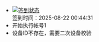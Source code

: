 - [![签到状态](https://github.com/womade/Cloud189-Actions/actions/workflows/main.yml/badge.svg?branch=main)](https://github.com/womade/Cloud189-Actions/actions/workflows/main.yml) <br> 签到时间：2025-08-22 00:44:31
- 开始执行帐号1
- 设备ID不存在，需要二次设备校验
